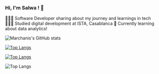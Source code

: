 ### Hi, I'm Salwa !  👋

👩🏻‍💻 Software Developer sharing about my journey and learnings in tech
👩🏻‍🎓 Studied digital development at ISTA, Casablanca
💭 Currently learning about data analytics!


![Marchanis's GitHub stats](https://github-readme-stats.vercel.app/api?username=Marchanis&show_icons=true&theme=radical)






[![Top Langs](https://github-readme-stats.vercel.app/api/top-langs/?username=Marchanis&layout=pie)](https://github.com/Marchanis/github-readme-stats)


[![Top Langs](https://github-readme-stats.vercel.app/api/top-langs/?username=Marchanis&layout=donut-vertical)](https://github.com/Marchanis/github-readme-stats)







![Top Langs](https://github-readme-stats.vercel.app/api/top-langs/?username=Marchanis&size_weight=0.5&count_weight=0.5)














